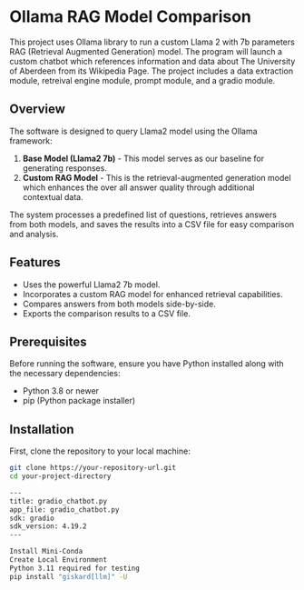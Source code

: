 # Ollama RAG Model Comparison

This project uses Ollama library to run a custom Llama 2 with 7b parameters RAG (Retrieval Augmented Generation) model. The program will launch a custom chatbot which references information and data about The University of Aberdeen from its Wikipedia Page. The project includes a data extraction module, retreival engine module, prompt module, and a gradio module. 

## Overview

The software is designed to query Llama2 model using the Ollama framework:
1. **Base Model (Llama2 7b)** - This model serves as our baseline for generating responses.
2. **Custom RAG Model** - This is the retrieval-augmented generation model which enhances the over all answer quality through additional contextual data.

The system processes a predefined list of questions, retrieves answers from both models, and saves the results into a CSV file for easy comparison and analysis.

## Features

- Uses the powerful Llama2 7b model.
- Incorporates a custom RAG model for enhanced retrieval capabilities.
- Compares answers from both models side-by-side.
- Exports the comparison results to a CSV file.

## Prerequisites

Before running the software, ensure you have Python installed along with the necessary dependencies:
- Python 3.8 or newer
- pip (Python package installer)

## Installation

First, clone the repository to your local machine:

```bash
git clone https://your-repository-url.git
cd your-project-directory

---
title: gradio_chatbot.py
app_file: gradio_chatbot.py
sdk: gradio
sdk_version: 4.19.2
---

Install Mini-Conda
Create Local Environment
Python 3.11 required for testing
pip install "giskard[llm]" -U

